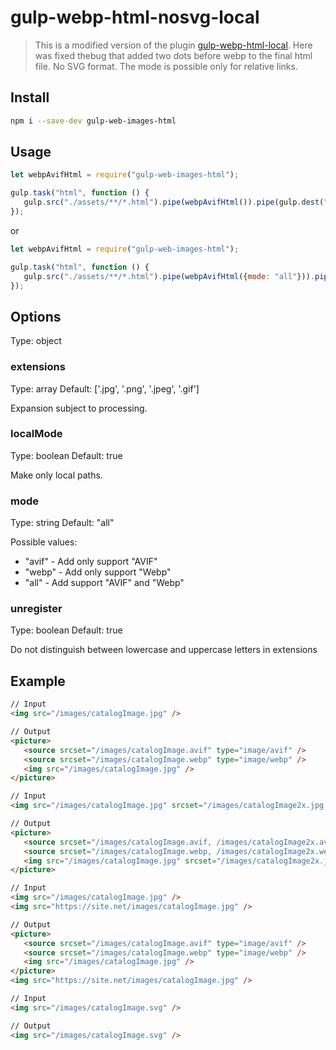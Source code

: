 # gulp-webp-html-nosvg-local

> This is a modified version of the plugin [gulp-webp-html-local](https://www.npmjs.com/package/gulp-webp-html-nosvg). Here was fixed thebug that added two dots before webp to the final html file. No SVG format. The mode is possible only for relative links.


## Install

```bash
npm i --save-dev gulp-web-images-html
```


## Usage

```javascript
let webpAvifHtml = require("gulp-web-images-html");

gulp.task("html", function () {
   gulp.src("./assets/**/*.html").pipe(webpAvifHtml()).pipe(gulp.dest("./public/"));
});
```

or

```javascript
let webpAvifHtml = require("gulp-web-images-html");

gulp.task("html", function () {
   gulp.src("./assets/**/*.html").pipe(webpAvifHtml({mode: "all"})).pipe(gulp.dest("./public/"));
});
```


## Options
Type: object

### extensions
Type: array
Default: ['.jpg', '.png', '.jpeg', '.gif']

Expansion subject to processing.

### localMode
Type: boolean
Default: true

Make only local paths.

### mode
Type: string
Default: "all"

Possible values:
   - "avif" - Add only support "AVIF"
   - "webp" - Add only support "Webp"
   - "all" - Add support "AVIF" and "Webp"

### unregister
Type: boolean
Default: true

Do not distinguish between lowercase and uppercase letters in extensions


## Example

```html
// Input
<img src="/images/catalogImage.jpg" />

// Output
<picture>
   <source srcset="/images/catalogImage.avif" type="image/avif" />
   <source srcset="/images/catalogImage.webp" type="image/webp" />
   <img src="/images/catalogImage.jpg" />
</picture>

// Input
<img src="/images/catalogImage.jpg" srcset="/images/catalogImage2x.jpg 2x" />

// Output
<picture>
   <source srcset="/images/catalogImage.avif, /images/catalogImage2x.avif 2x" type="image/avif" />
   <source srcset="/images/catalogImage.webp, /images/catalogImage2x.webp 2x" type="image/webp" />
   <img src="/images/catalogImage.jpg" srcset="/images/catalogImage2x.jpg 2x" />
</picture>

// Input
<img src="/images/catalogImage.jpg" />
<img src="https://site.net/images/catalogImage.jpg" />

// Output
<picture>
   <source srcset="/images/catalogImage.avif" type="image/avif" />
   <source srcset="/images/catalogImage.webp" type="image/webp" />
   <img src="/images/catalogImage.jpg" />
</picture>
<img src="https://site.net/images/catalogImage.jpg" />

// Input
<img src="/images/catalogImage.svg" />

// Output
<img src="/images/catalogImage.svg" />
```
